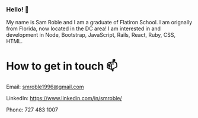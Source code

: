 
### Hello! 👋
 
My name is Sam Roble and I am a graduate of Flatiron School. I am orignally from Florida, now located in the DC area! I am interested in and development in Node, Bootstrap, JavaScript, Rails, React, Ruby, CSS, HTML.

# How to get in touch 📫

Email: smroble1996@gmail.com

LinkedIn: https://www.linkedin.com/in/smroble/

Phone: 727 483 1007 
<!--
**smroble1996/smroble1996** is a ✨ _special_ ✨ repository because its `README.md` (this file) appears on your GitHub profile.

Here are some ideas to get you started:

- 😄 Pronouns: ...
- ⚡ Fun fact: ...
-->
